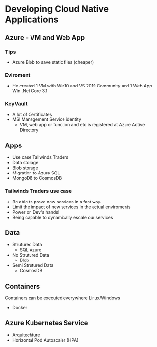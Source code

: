 # Developing Cloud Native Applications

## Azure - VM and Web App

###  Tips

- Azure Blob to save static files (cheaper)

###  Eviroment
- He created 1 VM with Win10 and VS 2019 Community and 1 Web App Win .Net Core 3.1

### KeyVault

- A lot of Certificates
- MSI Management Service identity
    + VM, web app or function and etc is registered at Azure Active Directory

## Apps

- Use case Tailwinds Traders
- Data storage
- Blob storage
- Migration to Azure SQL
- MongoDB to CosmosDB

### Tailwinds Traders use case

- Be able to prove new services in a fast way.
- Limit the impact of new services in the actual enviroments    
- Power on Dev's hands!
- Being capable to dynamically escale our services

## Data

- Strutured Data
    + SQL Azure
- No Strutured Data
    + Blob
- Semi Strutured Data
    + CosmosDB

## Containers

Containers can be executed everywhere Linux/Windows

- Docker

## Azure Kubernetes Service

- Arquitechture 
- Horizontal Pod Autoscaler (HPA)

